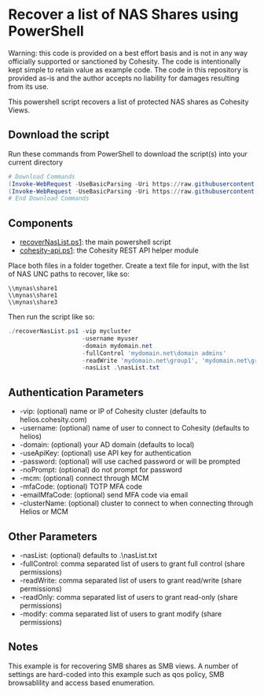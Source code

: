 # Recover a list of NAS Shares using PowerShell

Warning: this code is provided on a best effort basis and is not in any way officially supported or sanctioned by Cohesity. The code is intentionally kept simple to retain value as example code. The code in this repository is provided as-is and the author accepts no liability for damages resulting from its use.

This powershell script recovers a list of protected NAS shares as Cohesity Views.

## Download the script

Run these commands from PowerShell to download the script(s) into your current directory

```powershell
# Download Commands
(Invoke-WebRequest -UseBasicParsing -Uri https://raw.githubusercontent.com/bseltz-cohesity/scripts/master/powershell/recoverNasList/recoverNasList.ps1).content | Out-File recoverNasList.ps1; (Get-Content recoverNasList.ps1) | Set-Content recoverNasList.ps1
(Invoke-WebRequest -UseBasicParsing -Uri https://raw.githubusercontent.com/bseltz-cohesity/scripts/master/powershell/cohesity-api/cohesity-api.ps1).content | Out-File cohesity-api.ps1; (Get-Content cohesity-api.ps1) | Set-Content cohesity-api.ps1
# End Download Commands
```

## Components

* [recoverNasList.ps1](https://raw.githubusercontent.com/bseltz-cohesity/scripts/master/powershell/recoverNasList/recoverNasList.ps1): the main powershell script
* [cohesity-api.ps1](https://raw.githubusercontent.com/bseltz-cohesity/scripts/master/powershell/cohesity-api/cohesity-api.ps1): the Cohesity REST API helper module

Place both files in a folder together. Create a text file for input, with the list of NAS UNC paths to recover, like so:

```text
\\mynas\share1
\\mynas\share1
\\mynas\share3
```

Then run the script like so:

```powershell
./recoverNasList.ps1 -vip mycluster 
                     -username myuser
                     -domain mydomain.net
                     -fullControl 'mydomain.net\domain admins'
                     -readWrite 'mydomain.net\group1', 'mydomain.net\group2'
                     -nasList .\nasList.txt
```

## Authentication Parameters

* -vip: (optional) name or IP of Cohesity cluster (defaults to helios.cohesity.com)
* -username: (optional) name of user to connect to Cohesity (defaults to helios)
* -domain: (optional) your AD domain (defaults to local)
* -useApiKey: (optional) use API key for authentication
* -password: (optional) will use cached password or will be prompted
* -noPrompt: (optional) do not prompt for password
* -mcm: (optional) connect through MCM
* -mfaCode: (optional) TOTP MFA code
* -emailMfaCode: (optional) send MFA code via email
* -clusterName: (optional) cluster to connect to when connecting through Helios or MCM

## Other Parameters

* -nasList: (optional) defaults to .\nasList.txt
* -fullControl: comma separated list of users to grant full control (share permissions)
* -readWrite: comma separated list of users to grant read/write (share permissions)
* -readOnly: comma separated list of users to grant read-only (share permissions)
* -modify: comma separated list of users to grant modify (share permissions)

## Notes

This example is for recovering SMB shares as SMB views. A number of settings are hard-coded into this example such as qos policy, SMB browsablility and access based enumeration.
